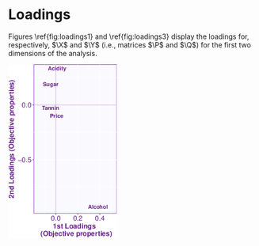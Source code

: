 # Loadings

Figures \ref{fig:loadings1} and \ref{fig:loadings3} display
the loadings  for, respectively, $\X$ and $\Y$ 
(i.e., matrices $\P$ and $\Q$) for the first two dimensions
of the analysis. 

![Loadings](figures/loadings-1.png)
